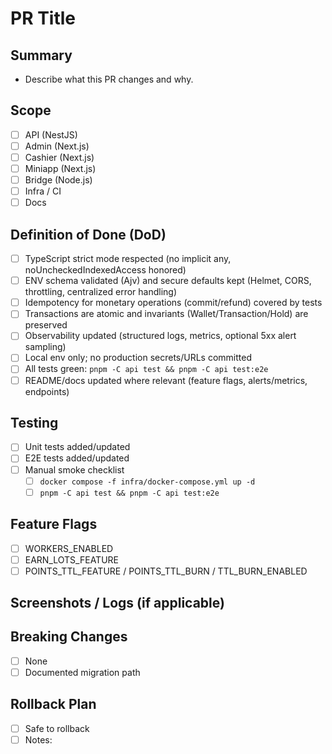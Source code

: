 # PR Title

## Summary
- Describe what this PR changes and why.

## Scope
- [ ] API (NestJS)
- [ ] Admin (Next.js)
- [ ] Cashier (Next.js)
- [ ] Miniapp (Next.js)
- [ ] Bridge (Node.js)
- [ ] Infra / CI
- [ ] Docs

## Definition of Done (DoD)
- [ ] TypeScript strict mode respected (no implicit any, noUncheckedIndexedAccess honored)
- [ ] ENV schema validated (Ajv) and secure defaults kept (Helmet, CORS, throttling, centralized error handling)
- [ ] Idempotency for monetary operations (commit/refund) covered by tests
- [ ] Transactions are atomic and invariants (Wallet/Transaction/Hold) are preserved
- [ ] Observability updated (structured logs, metrics, optional 5xx alert sampling)
- [ ] Local env only; no production secrets/URLs committed
- [ ] All tests green: `pnpm -C api test && pnpm -C api test:e2e`
- [ ] README/docs updated where relevant (feature flags, alerts/metrics, endpoints)

## Testing
- [ ] Unit tests added/updated
- [ ] E2E tests added/updated
- [ ] Manual smoke checklist
  - [ ] `docker compose -f infra/docker-compose.yml up -d`
  - [ ] `pnpm -C api test && pnpm -C api test:e2e`

## Feature Flags
- [ ] WORKERS_ENABLED
- [ ] EARN_LOTS_FEATURE
- [ ] POINTS_TTL_FEATURE / POINTS_TTL_BURN / TTL_BURN_ENABLED

## Screenshots / Logs (if applicable)

## Breaking Changes
- [ ] None
- [ ] Documented migration path

## Rollback Plan
- [ ] Safe to rollback
- [ ] Notes:
